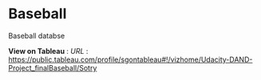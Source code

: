 # Baseball
Baseball databse

**View on Tableau** :
_URL_ : https://public.tableau.com/profile/sgontableau#!/vizhome/Udacity-DAND-Project_finalBaseball/Sotry
